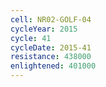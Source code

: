 ```yaml
---
cell: NR02-GOLF-04
cycleYear: 2015
cycle: 41
cycleDate: 2015-41
resistance: 438000
enlightened: 401000
---
```

